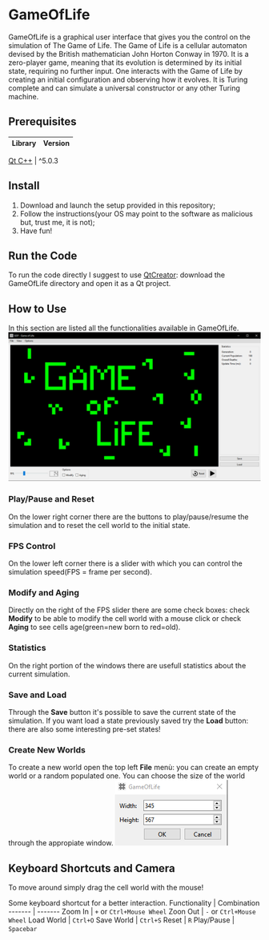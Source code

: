 # GameOfLife
GameOfLife is a graphical user interface that gives you the control on the simulation of The Game of Life.
The Game of Life is a cellular automaton devised by the British mathematician John Horton Conway in 1970. It is a zero-player game, meaning that its evolution is determined by its initial state, requiring no further input. One interacts with the Game of Life by creating an initial configuration and observing how it evolves. It is Turing complete and can simulate a universal constructor or any other Turing machine.

## Prerequisites
Library | Version
------- | -------

[Qt C++](https://doc.qt.io/qt-5/reference-overview.html) | ^5.0.3

## Install
1. Download and launch the setup provided in this repository;
2. Follow the instructions(your OS may point to the software as malicious but, trust me, it is not);
3. Have fun!

## Run the Code
To run the code directly I suggest to use [QtCreator](https://www.qt.io/product/development-tools): download the GameOfLife directory and open it as a Qt project.

## How to Use
In this section are listed all the functionalities available in GameOfLife.
![GameOfLife.png](images/GameOfLife.png)

### Play/Pause and Reset
On the lower right corner there are the buttons to play/pause/resume the simulation and to reset the cell world to the initial state.

### FPS Control
On the lower left corner there is a slider with which you can control the simulation speed(FPS = frame per second).

### Modify and Aging
Directly on the right of the FPS slider there are some check boxes: check **Modify** to be able to modify the cell world with a mouse click or check **Aging** to see cells age(green=new born to red=old).

### Statistics
On the right portion of the windows there are usefull statistics about the current simulation.

### Save and Load
Through the **Save** button it's possible to save the current state of the simulation. 
If you want load a state previously saved try the **Load** button: there are also some interesting pre-set states!

### Create New Worlds
To create a new world open the top left **File** menù: you can create an empty world or a random populated one.
You can choose the size of the world through the appropiate window.
![size.png](images/size.png)

## Keyboard Shortcuts and Camera
To move around simply drag the cell world with the mouse!

Some keyboard shortcut for a better interaction.
Functionality | Combination
------- | -------
Zoom In | `+` or `Ctrl+Mouse Wheel`
Zoon Out | `-` or  `Ctrl+Mouse Wheel`
Load World | `Ctrl+O`
Save World | `Ctrl+S`
Reset | `R`
Play/Pause | `Spacebar`
